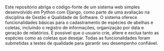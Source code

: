 Este repositório abriga o código-fonte de um sistema web simples desenvolvido em Python com Django, como parte de uma avaliação na disciplina de Gestão e Qualidade de Software. O sistema oferece funcionalidades básicas para o cadastramento de espécies de abelhas e coletas, incluindo o registro de informações, organização por data e geração de relatórios. É possivel que o usuario crie, altere e exclua tanto as espécies como as coletas que desejar. Todas as funcionalidades foram submetidas a testes de qualidade para garantir seu desempenho confiável. 
